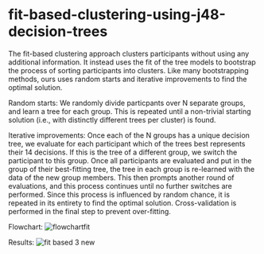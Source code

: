 # fit-based-clustering-using-j48-decision-trees
The fit-based clustering approach clusters participants without using any additional information. It instead uses  the fit of the tree models to bootstrap the process of sorting participants into clusters. Like many bootstrapping  methods, ours uses random starts and iterative improvements to find the optimal solution.  

Random starts: We randomly divide particpants over N separate groups, and learn a tree for each group. This is repeated until a non-trivial starting solution (i.e., with distinctly different trees per cluster) is found. 

Iterative improvements: Once each of the N groups  has a unique decision tree, we evaluate for each participant which of the trees best represents their 14 decisions.  If this is the tree of a different group, we switch the participant to this group. Once all participants are evaluated and put in the group of their best-fitting tree, the  tree in each group is re-learned with the data of the new group members. This then prompts another round of evaluations, and this process continues until no further switches are performed. Since this process is influenced by random chance, it is repeated in its entirety to find the optimal solution. Cross-validation is performed in the final step to prevent over-fitting.

Flowchart:
![flowchartfit](https://user-images.githubusercontent.com/24614382/32476134-809c183a-c343-11e7-8dd4-db4ff9c2d80f.png)

Results:
![fit based 3 new](https://user-images.githubusercontent.com/24614382/32476204-d26207ec-c343-11e7-9971-d09551da553a.jpg)
